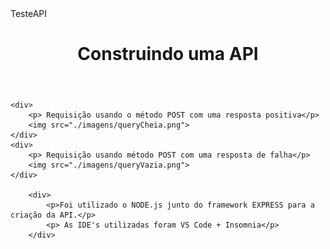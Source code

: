 <!DOCTYPE html>
<html lang="PT-BR">

<head>
    <meta charset="utf-8">
    TesteAPI
</head>

<body>
    <header>
        <h1> Construindo uma API</h1>
    </header>
    
    
    <div>
        <p> Requisição usando o método POST com uma resposta positiva</p>
        <img src="./imagens/queryCheia.png">
    </div>
    <div>
        <p> Requisição usando método POST com uma resposta de falha</p>
        <img src="./imagens/queryVazia.png"> 
    </div>
        
        <div>
            <p>Foi utilizado o NODE.js junto do framework EXPRESS para a criação da API.</p>
            <p> As IDE's utilizadas foram VS Code + Insomnia</p>
        </div>
</body>

</html>
